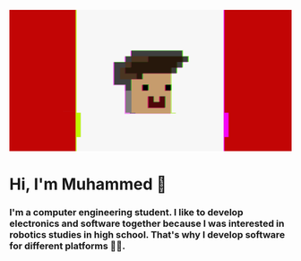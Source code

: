 <p align="center"><img src="https://raw.githubusercontent.com/MuhammedSGonul/MuhammedSGonul/main/banner.gif"></p>

# Hi, I'm Muhammed 👋

### I'm a computer engineering student. I like to develop electronics and software together because I was interested in robotics studies in high school. That's why I develop software for different platforms 🚀🚀.
